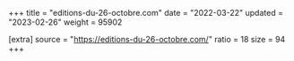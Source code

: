 +++
title = "editions-du-26-octobre.com"
date = "2022-03-22"
updated = "2023-02-26"
weight = 95902

[extra]
source = "https://editions-du-26-octobre.com/"
ratio = 18
size = 94
+++
